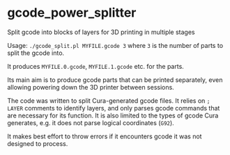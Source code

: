 # gcode_power_splitter

Split gcode into blocks of layers for 3D printing in multiple stages

Usage: `./gcode_split.pl MYFILE.gcode 3`
where `3` is the number of parts to split the gcode into.

It produces `MYFILE.0.gcode`, `MYFILE.1.gcode` etc. for the parts.

Its main aim is to produce gcode parts that can be printed separately,
even allowing powering down the 3D printer between sessions.

The code was written to split Cura-generated gcode files.
It relies on `; LAYER` comments to identify layers,
and only parses gcode commands that are necessary for its function.
It is also limited to the types of gcode Cura generates, e.g.
it does not parse logical coordinates (`G92`).

It makes best effort to throw errors if it encounters gcode it
was not designed to process.
